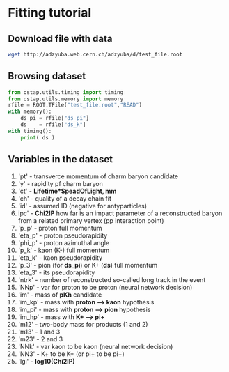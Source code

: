 # Fitting tutorial

## Download file with data

```bash
wget http://adzyuba.web.cern.ch/adzyuba/d/test_file.root
```

## Browsing dataset

```python
from ostap.utils.timing import timing
from ostap.utils.memory import memory
rfile = ROOT.TFile("test_file.root","READ")
with memory():
    ds_pi = rfile["ds_pi"]
    ds    = rfile["ds_k"]
with timing():
    print( ds )
```

## Variables in the dataset

  1.  'pt' - transverce momentum of charm baryon candidate
  2.   'y' - rapidity pf charm baryon
  3.  'ct' - **Lifetime*SpeadOfLight, mm**
  4.  'ch' - quality of a decay chain fit
  5.  'id' - assumed ID (negative for antyparticles)
  6.  ipc' - **Chi2IP** how far is an impact parameter of a reconstructed baryon from a related primary vertex (pp interaction point)
  7.  'p_p' - proton full momentum
  8.  'eta_p' - proton pseudorapidity
  9.  'phi_p' - proton azimuthal angle
  10. 'p_k' - kaon (K-) full momentum
  11. 'eta_k' - kaon pseudorapidity
  12. 'p_3' - pion (for **ds_pi**) or K+ (**ds**) full momentum
  13. 'eta_3' - its pseudorapidity
  14. 'ntrk' - number of reconstructed so-called long track in the event
  15. 'NNp' - var for proton to be proton (neural network decision)
  16. 'im' - mass of **pKh** candidate
  17. 'im_kp' - mass with **proton --> kaon** hypothesis
  18. 'im_pi' - mass with **proton --> pion** hypothesis
  19. 'im_hp' - mass with **K+ --> pi+**
  20. 'm12' - two-body mass for products (1 and 2)
  21. 'm13' - 1 and 3
  22. 'm23' - 2 and 3
  23. 'NNk' - var kaon to be kaon (neural network decision)
  24. 'NN3' - K+ to be K+ (or pi+ to be pi+)
  25. 'lgi' - **log10(Chi2IP)**

